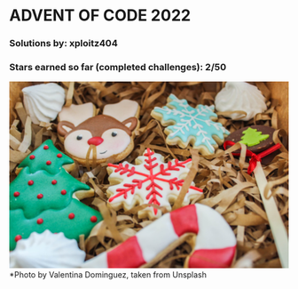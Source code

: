 # ADVENT OF CODE 2022

### Solutions by: xploitz404
### Stars earned so far (completed challenges): 2/50

![Pretty xmas cookies](valentina-dominguez-syJhMS-Jxxg-unsplash.jpg)
*Photo by Valentina Dominguez, taken from Unsplash 
